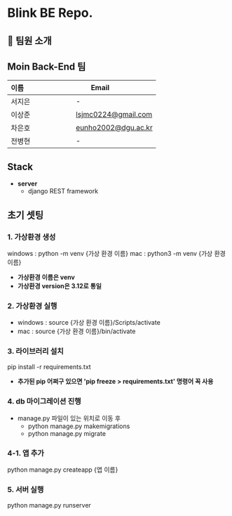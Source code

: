 # Blink BE Repo.
## 👋 팀원 소개
## Moin Back-End 팀
| 이름                        |Email               |
|-----------------------------|--------------------|
| 서지은     | - |
|이상준    | lsjmc0224@gmail.com |
| 차은호     | eunho2002@dgu.ac.kr |
|전병현    | -|
## Stack
- **server**  
    - django REST framework
## 초기 셋팅
### 1. 가상환경 생성
windows : python -m venv {가상 환경 이름}
mac : python3 -m venv {가상 환경 이름}
- **가상환경 이름은 venv**
- **가상환경 version은 3.12로 통일**
### 2. 가상환경 실행
- windows : source {가상 환경 이름}/Scripts/activate
- mac : source {가상 환경 이름}/bin/activate
### 3. 라이브러리 설치
pip install -r requirements.txt
- **추가된 pip 어쩌구 있으면 'pip freeze > requirements.txt' 명령어 꼭 사용**
### 4. db 마이그레이션 진행
- manage.py 파일이 있는 위치로 이동 후  
    - python manage.py makemigrations  
    - python manage.py migrate
### 4-1. 앱 추가
python manage.py createapp {앱 이름}
### 5. 서버 실행
python manage.py runserver